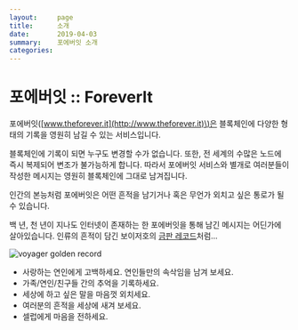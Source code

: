 ```yaml
---
layout:     page
title:      소개
date:       2019-04-03
summary:    포에버잇 소개
categories:
---
```

# 포에버잇 :: ForeverIt

포에버잇\([www.theforever.it](http://www.theforever.it)\)은 블록체인에 다양한 형태의 기록을 영원히 남길 수 있는 서비스입니다.

블록체인에 기록이 되면 누구도 변경할 수가 없습니다. 또한, 전 세계의 수많은 노드에 즉시 복제되어 변조가 불가능하게 합니다. 따라서 포에버잇 서비스와 별개로 여러분들이 작성한 메시지는 영원히 블록체인에 그대로 남겨집니다.

인간의 본능처럼 포에버잇은 어떤 흔적을 남기거나 혹은 무언가 외치고 싶은 통로가 될 수 있습니다.

백 년, 천 년이 지나도 인터넷이 존재하는 한 포에버잇을 통해 남긴 메시지는 어딘가에 살아있습니다. 인류의 흔적이 담긴 보이저호의 [금판 레코드](https://ko.wikipedia.org/wiki/%EB%B3%B4%EC%9D%B4%EC%A0%80_%EA%B8%88%EC%A0%9C_%EC%9D%8C%EB%B0%98)처럼...

![voyager golden record](https://blobscdn.gitbook.com/v0/b/gitbook-28427.appspot.com/o/assets%2F-LbOM2vFK1LFnS7KDu5H%2F-LbYGJgZFKxa73akN1uh%2F-LbYGRu94ixamo6bV-Np%2Fgolden_record.jpg?alt=media&token=a036b60c-ddbc-409c-a982-b6d9078ec274)

* 사랑하는 연인에게 고백하세요. 연인들만의 속삭임을 남겨 보세요.
* 가족/연인/친구들 간의 추억을 기록하세요.
* 세상에 하고 싶은 말을 마음껏 외치세요.
* 여러분의 흔적을 세상에 새겨 보세요.
* 셀럽에게 마음을 전하세요.

